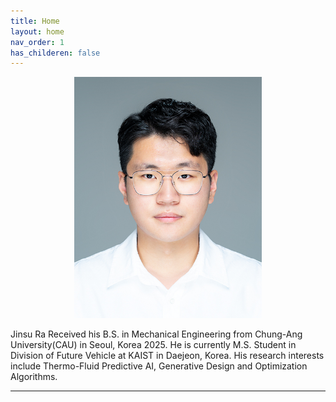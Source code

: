```yaml
---
title: Home
layout: home
nav_order: 1
has_childeren: false
---
```

<p align="center">
<img src="/assets/images/Profile_image.JPG" alt="Profile_image" width="300">
</p>

Jinsu Ra Received his B.S. in Mechanical Engineering from Chung-Ang University(CAU) in Seoul, Korea 2025. He is currently M.S. Student in Division of Future Vehicle at KAIST in Daejeon, Korea. His research interests include Thermo-Fluid Predictive AI, Generative Design and Optimization Algorithms.

----
